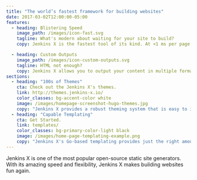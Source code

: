 ```yaml
---
title: "The world’s fastest framework for building websites"
date: 2017-03-02T12:00:00-05:00
features:
  - heading: Blistering Speed
    image_path: /images/icon-fast.svg
    tagline: What's modern about waiting for your site to build?
    copy: Jenkins X is the fastest tool of its kind. At <1 ms per page, the average site builds in less than a second.

  - heading: Custom Outputs
    image_path: /images/icon-custom-outputs.svg
    tagline: HTML not enough?
    copy: Jenkins X allows you to output your content in multiple formats, including JSON or AMP, and makes it easy to create your own.
sections:
  - heading: "100s of Themes"
    cta: Check out the Jenkins X's themes.
    link: http://themes.jenkins-x.io/
    color_classes: bg-accent-color white
    image: /images/homepage-screenshot-hugo-themes.jpg
    copy: "Jenkins X provides a robust theming system that is easy to implement but capable of producing even the most complicated websites."
  - heading: "Capable Templating"
    cta: Get Started.
    link: templates/
    color_classes: bg-primary-color-light black
    image: /images/home-page-templating-example.png
    copy: "Jenkins X's Go-based templating provides just the right amount of logic to build anything from the simple to complex. If you prefer Jade/Pug-like syntax, you can also use Amber, Ace, or any combination of the three."
---
```


Jenkins X is one of the most popular open-source static site generators. With its amazing speed and flexibility, Jenkins X makes building websites fun again.
